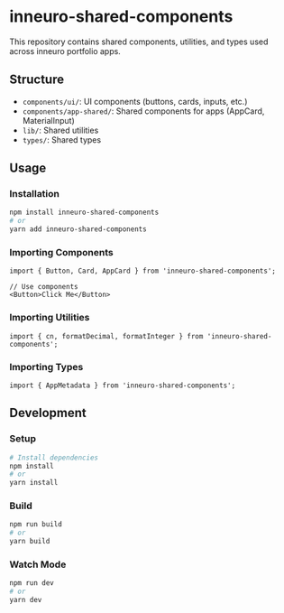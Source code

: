 # inneuro-shared-components

This repository contains shared components, utilities, and types used across inneuro portfolio apps.

## Structure

- `components/ui/`: UI components (buttons, cards, inputs, etc.)
- `components/app-shared/`: Shared components for apps (AppCard, MaterialInput)
- `lib/`: Shared utilities
- `types/`: Shared types

## Usage

### Installation

```bash
npm install inneuro-shared-components
# or
yarn add inneuro-shared-components
```

### Importing Components

```tsx
import { Button, Card, AppCard } from 'inneuro-shared-components';

// Use components
<Button>Click Me</Button>
```

### Importing Utilities

```tsx
import { cn, formatDecimal, formatInteger } from 'inneuro-shared-components';
```

### Importing Types

```tsx
import { AppMetadata } from 'inneuro-shared-components';
```

## Development

### Setup

```bash
# Install dependencies
npm install
# or
yarn install
```

### Build

```bash
npm run build
# or
yarn build
```

### Watch Mode

```bash
npm run dev
# or
yarn dev
``` 